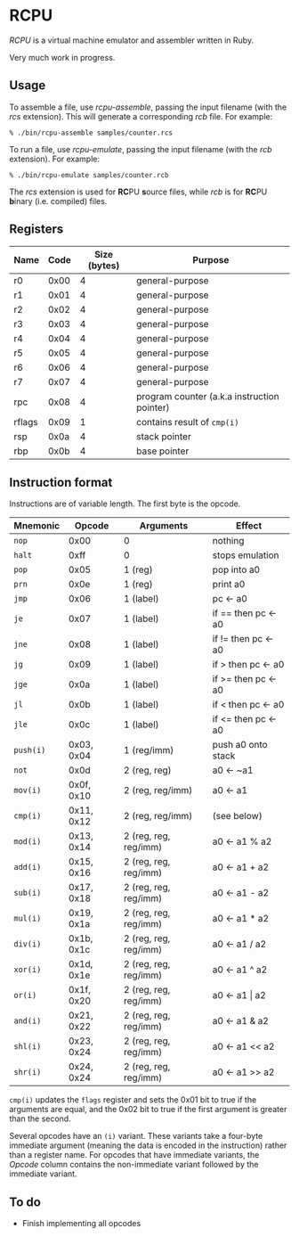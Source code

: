 # RCPU

_RCPU_ is a virtual machine emulator and assembler written in Ruby.

Very much work in progress.

## Usage

To assemble a file, use _rcpu-assemble_, passing the input filename (with the _rcs_ extension). This will generate a corresponding _rcb_ file. For example:

	% ./bin/rcpu-assemble samples/counter.rcs

To run a file, use _rcpu-emulate_, passing the input filename (with the _rcb_ extension). For example:

	% ./bin/rcpu-emulate samples/counter.rcb

The _rcs_ extension is used for **RC**PU **s**ource files, while _rcb_ is for **RC**PU **b**inary (i.e. compiled) files.

## Registers

| Name   | Code | Size (bytes) | Purpose
| ------ | ---- | ------------ | -------
| r0     | 0x00 | 4            | general-purpose
| r1     | 0x01 | 4            | general-purpose
| r2     | 0x02 | 4            | general-purpose
| r3     | 0x03 | 4            | general-purpose
| r4     | 0x04 | 4            | general-purpose
| r5     | 0x05 | 4            | general-purpose
| r6     | 0x06 | 4            | general-purpose
| r7     | 0x07 | 4            | general-purpose
| rpc    | 0x08 | 4            | program counter (a.k.a instruction pointer)
| rflags | 0x09 | 1            | contains result of `cmp(i)`
| rsp    | 0x0a | 4            | stack pointer
| rbp    | 0x0b | 4            | base pointer

## Instruction format

Instructions are of variable length. The first byte is the opcode.

| Mnemonic  | Opcode     | Arguments             | Effect
| --------- | ---------- | --------------------- | ------
| `nop`     | 0x00       | 0                     | nothing
| `halt`    | 0xff       | 0                     | stops emulation
| `pop`     | 0x05       | 1 (reg)               | pop into a0
| `prn`     | 0x0e       | 1 (reg)               | print a0
| `jmp`     | 0x06       | 1 (label)             | pc ← a0
| `je`      | 0x07       | 1 (label)             | if == then pc ← a0
| `jne`     | 0x08       | 1 (label)             | if != then pc ← a0
| `jg`      | 0x09       | 1 (label)             | if >  then pc ← a0
| `jge`     | 0x0a       | 1 (label)             | if >= then pc ← a0
| `jl`      | 0x0b       | 1 (label)             | if <  then pc ← a0
| `jle`     | 0x0c       | 1 (label)             | if <= then pc ← a0
| `push(i)` | 0x03, 0x04 | 1 (reg/imm)           | push a0 onto stack
| `not`     | 0x0d       | 2 (reg, reg)          | a0 ← ~a1
| `mov(i)`  | 0x0f, 0x10 | 2 (reg, reg/imm)      | a0 ← a1
| `cmp(i)`  | 0x11, 0x12 | 2 (reg, reg/imm)      | (see below)
| `mod(i)`  | 0x13, 0x14 | 2 (reg, reg, reg/imm) | a0 ← a1 % a2
| `add(i)`  | 0x15, 0x16 | 2 (reg, reg, reg/imm) | a0 ← a1 + a2
| `sub(i)`  | 0x17, 0x18 | 2 (reg, reg, reg/imm) | a0 ← a1 - a2
| `mul(i)`  | 0x19, 0x1a | 2 (reg, reg, reg/imm) | a0 ← a1 * a2
| `div(i)`  | 0x1b, 0x1c | 2 (reg, reg, reg/imm) | a0 ← a1 / a2
| `xor(i)`  | 0x1d, 0x1e | 2 (reg, reg, reg/imm) | a0 ← a1 ^ a2
| `or(i)`   | 0x1f, 0x20 | 2 (reg, reg, reg/imm) | a0 ← a1 \| a2
| `and(i)`  | 0x21, 0x22 | 2 (reg, reg, reg/imm) | a0 ← a1 & a2
| `shl(i)`  | 0x23, 0x24 | 2 (reg, reg, reg/imm) | a0 ← a1 << a2
| `shr(i)`  | 0x24, 0x24 | 2 (reg, reg, reg/imm) | a0 ← a1 >> a2

`cmp(i)` updates the `flags` register and sets the 0x01 bit to true if the arguments are equal, and the 0x02 bit to true if the first argument is greater than the second.

Several opcodes have an `(i)` variant. These variants take a four-byte immediate argument (meaning the data is encoded in the instruction) rather than a register name. For opcodes that have immediate variants, the _Opcode_ column contains the non-immediate variant followed by the immediate variant.

## To do

* Finish implementing all opcodes
